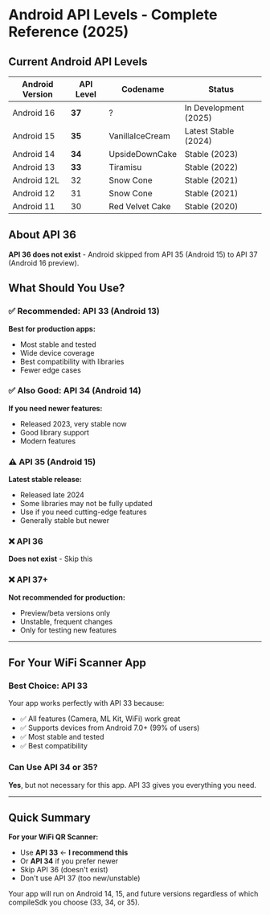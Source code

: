 # Android API Levels - Complete Reference (2025)

## Current Android API Levels

| Android Version | API Level | Codename | Status |
|----------------|-----------|----------|---------|
| Android 16 | **37** | ? | In Development (2025) |
| Android 15 | **35** | VanillaIceCream | Latest Stable (2024) |
| Android 14 | **34** | UpsideDownCake | Stable (2023) |
| Android 13 | **33** | Tiramisu | Stable (2022) |
| Android 12L | 32 | Snow Cone | Stable (2021) |
| Android 12 | 31 | Snow Cone | Stable (2021) |
| Android 11 | 30 | Red Velvet Cake | Stable (2020) |

## About API 36

**API 36 does not exist** - Android skipped from API 35 (Android 15) to API 37 (Android 16 preview).

## What Should You Use?

### ✅ Recommended: API 33 (Android 13)
**Best for production apps:**
- Most stable and tested
- Wide device coverage
- Best compatibility with libraries
- Fewer edge cases

### ✅ Also Good: API 34 (Android 14)
**If you need newer features:**
- Released 2023, very stable now
- Good library support
- Modern features

### ⚠️ API 35 (Android 15)
**Latest stable release:**
- Released late 2024
- Some libraries may not be fully updated
- Use if you need cutting-edge features
- Generally stable but newer

### ❌ API 36
**Does not exist** - Skip this

### ❌ API 37+
**Not recommended for production:**
- Preview/beta versions only
- Unstable, frequent changes
- Only for testing new features

---

## For Your WiFi Scanner App

### Best Choice: **API 33**

Your app works perfectly with API 33 because:
- ✅ All features (Camera, ML Kit, WiFi) work great
- ✅ Supports devices from Android 7.0+ (99% of users)
- ✅ Most stable and tested
- ✅ Best compatibility

### Can Use API 34 or 35?

**Yes**, but not necessary for this app. API 33 gives you everything you need.

---

## Quick Summary

**For your WiFi QR Scanner:**
- Use **API 33** ← **I recommend this**
- Or **API 34** if you prefer newer
- Skip API 36 (doesn't exist)
- Don't use API 37 (too new/unstable)

Your app will run on Android 14, 15, and future versions regardless of which compileSdk you choose (33, 34, or 35).
